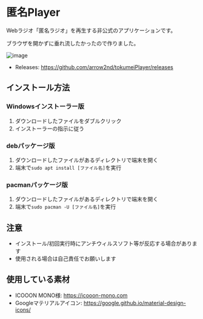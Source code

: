 # 匿名Player

Webラジオ「匿名ラジオ」を再生する非公式のアプリケーションです。

ブラウザを開かずに垂れ流したかったので作りました。

![image](https://user-images.githubusercontent.com/44780846/81769975-e3fdbf00-9519-11ea-979c-6b1325869325.png)

- Releases: https://github.com/arrow2nd/tokumeiPlayer/releases

## インストール方法

### Windowsインストーラー版
1. ダウンロードしたファイルをダブルクリック
1. インストーラーの指示に従う

### debパッケージ版
1. ダウンロードしたファイルがあるディレクトリで端末を開く
1. 端末で```sudo apt install [ファイル名]```を実行

### pacmanパッケージ版
1. ダウンロードしたファイルがあるディレクトリで端末を開く
1. 端末で```sudo pacman -U [ファイル名]```を実行

## 注意
- インストール/初回実行時にアンチウィルスソフト等が反応する場合があります
- 使用される場合は自己責任でお願いします

## 使用している素材
- ICOOON MONO様: https://icooon-mono.com
- Googleマテリアルアイコン: https://google.github.io/material-design-icons/
